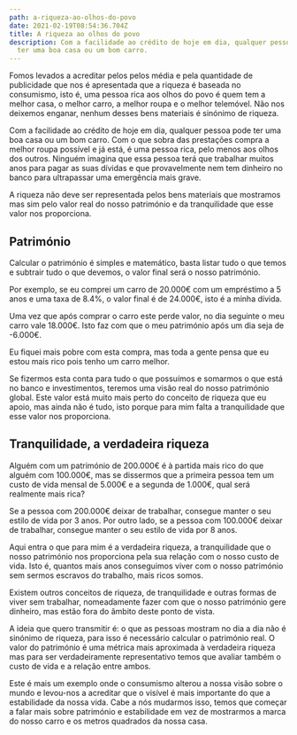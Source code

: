 ```yaml
---
path: a-riqueza-ao-olhos-do-povo
date: 2021-02-19T08:54:36.704Z
title: A riqueza ao olhos do povo
description: Com a facilidade ao crédito de hoje em dia, qualquer pessoa pode
  ter uma boa casa ou um bom carro.
---
```

Fomos levados a acreditar pelos pelos média e pela quantidade de publicidade que nos é apresentada que a riqueza é baseada no consumismo, isto é, uma pessoa rica aos olhos do povo é quem tem a melhor casa, o melhor carro, a melhor roupa e o melhor telemóvel. Não nos deixemos enganar, nenhum desses bens materiais é sinónimo de riqueza.

Com a facilidade ao crédito de hoje em dia, qualquer pessoa pode ter uma boa casa ou um bom carro. Com o que sobra das prestações compra a melhor roupa possível e já está, é uma pessoa rica, pelo menos aos olhos dos outros. Ninguém imagina que essa pessoa terá que trabalhar muitos anos para pagar as suas dívidas e que provavelmente nem tem dinheiro no banco para ultrapassar uma emergência mais grave.

A riqueza não deve ser representada pelos bens materiais que mostramos mas sim pelo valor real do nosso património e da tranquilidade que esse valor nos proporciona.

## Património

Calcular o património é simples e matemático, basta listar tudo o que temos e subtrair tudo o que devemos, o valor final será o nosso património.

Por exemplo, se eu comprei um carro de 20.000€ com um empréstimo a 5 anos e uma taxa de 8.4%, o valor final é de 24.000€, isto é a minha dívida.

Uma vez que após comprar o carro este perde valor, no dia seguinte o meu carro vale 18.000€. Isto faz com que o meu património após um dia seja de -6.000€.

Eu fiquei mais pobre com esta compra, mas toda a gente pensa que eu estou mais rico pois tenho um carro melhor.

Se fizermos esta conta para tudo o que possuímos e somarmos o que está no banco e investimentos, teremos uma visão real do nosso património global. Este valor está muito mais perto do conceito de riqueza que eu apoio, mas ainda não é tudo, isto porque para mim falta a tranquilidade que esse valor nos proporciona.

## Tranquilidade, a verdadeira riqueza

Alguém com um património de 200.000€ é à partida mais rico do que alguém com 100.000€, mas se dissermos que a primeira pessoa tem um custo de vida mensal de 5.000€ e a segunda de 1.000€, qual será realmente mais rica?

Se a pessoa com 200.000€ deixar de trabalhar, consegue manter o seu estilo de vida por 3 anos. Por outro lado, se a pessoa com 100.000€ deixar de trabalhar, consegue manter o seu estilo de vida por 8 anos.

Aqui entra o que para mim é a verdadeira riqueza, a tranquilidade que o nosso património nos proporciona pela sua relação com o nosso custo de vida. Isto é, quantos mais anos conseguimos viver com o nosso património sem sermos escravos do trabalho, mais ricos somos.

Existem outros conceitos de riqueza, de tranquilidade e outras formas de viver sem trabalhar, nomeadamente fazer com que o nosso património gere dinheiro, mas estão fora do âmbito deste ponto de vista.

A ideia que quero transmitir é: o que as pessoas mostram no dia a dia não é sinónimo de riqueza, para isso é necessário calcular o património real. O valor do património é uma métrica mais aproximada à verdadeira riqueza mas para ser verdadeiramente representativo temos que avaliar também o custo de vida e a relação entre ambos.

Este é mais um exemplo onde o consumismo alterou a nossa visão sobre o mundo e levou-nos a acreditar que o visível é mais importante do que a estabilidade da nossa vida. Cabe a nós mudarmos isso, temos que começar a falar mais sobre património e estabilidade em vez de mostrarmos a marca do nosso carro e os metros quadrados da nossa casa.